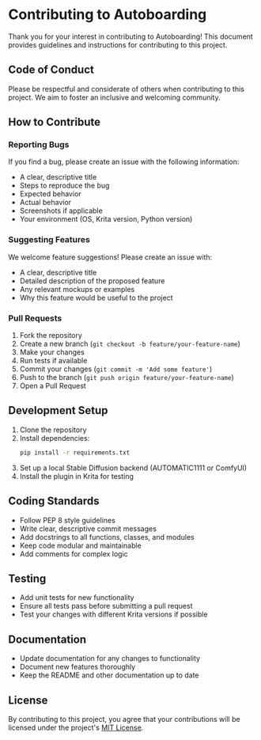 # Contributing to Autoboarding

Thank you for your interest in contributing to Autoboarding! This document provides guidelines and instructions for contributing to this project.

## Code of Conduct

Please be respectful and considerate of others when contributing to this project. We aim to foster an inclusive and welcoming community.

## How to Contribute

### Reporting Bugs

If you find a bug, please create an issue with the following information:
- A clear, descriptive title
- Steps to reproduce the bug
- Expected behavior
- Actual behavior
- Screenshots if applicable
- Your environment (OS, Krita version, Python version)

### Suggesting Features

We welcome feature suggestions! Please create an issue with:
- A clear, descriptive title
- Detailed description of the proposed feature
- Any relevant mockups or examples
- Why this feature would be useful to the project

### Pull Requests

1. Fork the repository
2. Create a new branch (`git checkout -b feature/your-feature-name`)
3. Make your changes
4. Run tests if available
5. Commit your changes (`git commit -m 'Add some feature'`)
6. Push to the branch (`git push origin feature/your-feature-name`)
7. Open a Pull Request

## Development Setup

1. Clone the repository
2. Install dependencies:
   ```bash
   pip install -r requirements.txt
   ```
3. Set up a local Stable Diffusion backend (AUTOMATIC1111 or ComfyUI)
4. Install the plugin in Krita for testing

## Coding Standards

- Follow PEP 8 style guidelines
- Write clear, descriptive commit messages
- Add docstrings to all functions, classes, and modules
- Keep code modular and maintainable
- Add comments for complex logic

## Testing

- Add unit tests for new functionality
- Ensure all tests pass before submitting a pull request
- Test your changes with different Krita versions if possible

## Documentation

- Update documentation for any changes to functionality
- Document new features thoroughly
- Keep the README and other documentation up to date

## License

By contributing to this project, you agree that your contributions will be licensed under the project's [MIT License](LICENSE).
